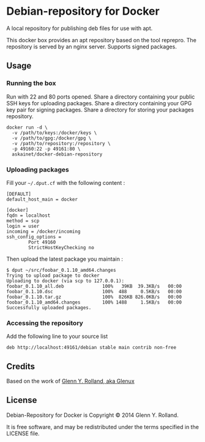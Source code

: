 Debian-repository for Docker
============================

A local repository for publishing deb files for use with apt.

This docker box provides an apt repository based on the tool reprepro.
The repository is served by an nginx server.
Supports signed packages.


Usage
-----

### Running the box

Run with 22 and 80 ports opened.
Share a directory containing your public SSH keys for uploading packages.
Share a directory containing your GPG key pair for signing packages.
Share a directory for storing your packages repository.

	docker run -d \
	  -v /path/to/keys:/docker/keys \
	  -v /path/to/gpg:/docker/gpg \
	  -v /path/to/repository:/repository \
	  -p 49160:22 -p 49161:80 \
	  askainet/docker-debian-repository


### Uploading packages

Fill your ``~/.dput.cf`` with the following content :

	[DEFAULT]
	default_host_main = docker

	[docker]
	fqdn = localhost
	method = scp
	login = user
	incoming = /docker/incoming
	ssh_config_options =
        	Port 49160
        	StrictHostKeyChecking no


Then upload the latest package you maintain :

	$ dput ~/src/foobar_0.1.10_amd64.changes
	Trying to upload package to docker
	Uploading to docker (via scp to 127.0.0.1):
	foobar_0.1.10_all.deb              100%   39KB  39.3KB/s   00:00
	foobar_0.1.10.dsc                  100%  488     0.5KB/s   00:00
	foobar_0.1.10.tar.gz               100%  826KB 826.0KB/s   00:00
	foobar_0.1.10_amd64.changes        100% 1488     1.5KB/s   00:00
	Successfully uploaded packages.


### Accessing the repository

Add the following line to your source list

	deb http://localhost:49161/debian stable main contrib non-free


Credits
-------

<!-- ![Gnuside](http://www.gnuside.com/wp-content/themes/gnuside-ignition-0.2-1-g0d0a5ed/images/logo-whitebg-128.png) -->

Based on the work of [Glenn Y. Rolland, aka Glenux](http://www.glenux.net)


License
-------

Debian-Repository for Docker is Copyright © 2014 Glenn Y. Rolland.

It is free software, and may be redistributed under the terms specified in the LICENSE file.

